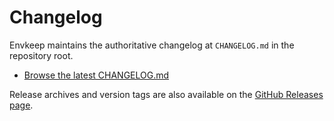 # Changelog

Envkeep maintains the authoritative changelog at `CHANGELOG.md` in the repository root.

- [Browse the latest CHANGELOG.md](https://github.com/afadesigns/envkeep/blob/main/CHANGELOG.md)

Release archives and version tags are also available on the [GitHub Releases page](https://github.com/afadesigns/envkeep/releases).
